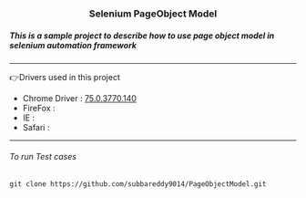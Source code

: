 <h3 align="center">Selenium PageObject Model</h3>

##### **This is a sample project to describe how to use page object model in selenium automation framework**
________________________________________________________________________________________________________________________

👉Drivers used in this project
* Chrome Driver : [75.0.3770.140](http://chromedriver.chromium.org/)
* FireFox       : 
* IE            :
* Safari        :
________________________________________________________________________________________________________________________

###### *To run Test cases*
```
git clone https://github.com/subbareddy9014/PageObjectModel.git
```